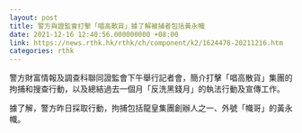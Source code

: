 ```yaml
---
layout: post
title: 警方與證監會打擊「唱高散貨」據了解被捕者包括黃永幟
date: 2021-12-16 12:40:56.000000000 +08:00
link: https://news.rthk.hk/rthk/ch/component/k2/1624478-20211216.htm
categories: rthk
---
```


警方財富情報及調查科聯同證監會下午舉行記者會，簡介打擊「唱高散貨」集團的拘捕和搜查行動，以及總結過去一個月「反洗黑錢月」的執法行動及宣傳工作。

據了解，警方昨日採取行動，拘捕包括龍皇集團創辦人之一、外號「幟哥」的黃永幟。
